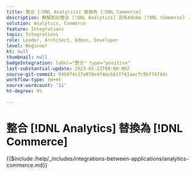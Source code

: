 ```yaml
---
title: 整合 [!DNL Analytics] 替換為 [!DNL Commerce]
description: 瞭解如何整合 [!DNL Analytics] 具有Adobe [!DNL Commerce] .
solution: Analytics, Commerce
feature: Integrations
topic: Integrations
role: Leader, Architect, Admin, Developer
level: Beginner
kt: null
thumbnail: null
badgeIntegration: label="整合" type="positive"
last-substantial-update: 2023-05-23T00:00:00Z
source-git-commit: 94b074c17e976e4f4acbb1ff41aacfc9bf74744c
workflow-type: tm+mt
source-wordcount: '11'
ht-degree: 9%

---
```



# 整合 [!DNL Analytics] 替換為 [!DNL Commerce]

{{$include /help/_includes/integrations-between-applications/analytics-commerce.md}}
